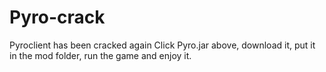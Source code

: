 # Pyro-crack
Pyroclient has been cracked again
Click Pyro.jar above, download it, put it in the mod folder, run the game and enjoy it.
